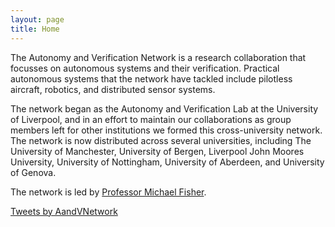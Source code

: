 ```yaml
---
layout: page
title: Home
---
```


<article class="row">

<section class="columns small-12 large-7" >
<div markdown="1">

The Autonomy and Verification Network is a research collaboration that focusses on autonomous systems and their verification. Practical autonomous systems that the network have tackled include pilotless aircraft, robotics, and distributed sensor systems. 

The network began as the Autonomy and Verification Lab at the University of Liverpool, and in an effort to maintain our collaborations as group members left for other institutions we formed this cross-university network. The network is now distributed across several universities, including The University of Manchester, University of Bergen, Liverpool John Moores University, University of Nottingham, University of Aberdeen, and University of Genova.

The network is led by [Professor Michael Fisher](https://web.cs.manchester.ac.uk/~michael/).


</div>

</section>
<section class="columns small-12 large-4" >
  

<a class="twitter-timeline" data-height="800" data-theme="dark" href="https://twitter.com/AandVNetwork?ref_src=twsrc%5Etfw">Tweets by AandVNetwork</a> <script async src="https://platform.twitter.com/widgets.js" charset="utf-8"></script>
</section> 

</article>
